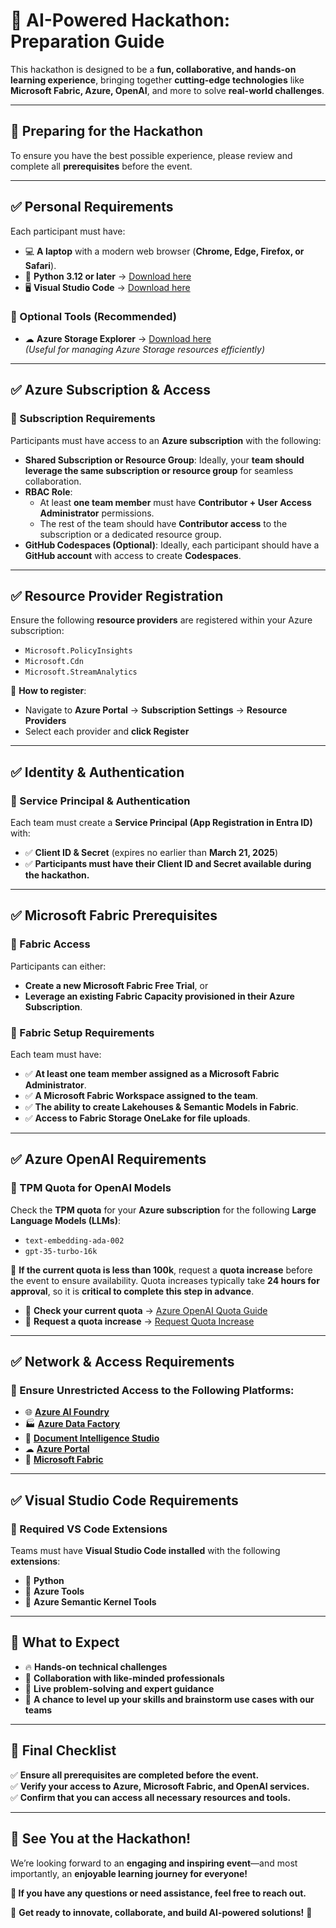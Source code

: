 # 🚀 AI-Powered Hackathon: Preparation Guide  

This hackathon is designed to be a **fun, collaborative, and hands-on learning experience**, bringing together **cutting-edge technologies** like **Microsoft Fabric, Azure, OpenAI**, and more to solve **real-world challenges**.

---

## 🔹 Preparing for the Hackathon  

To ensure you have the best possible experience, please review and complete all **prerequisites** before the event.  

---

## ✅ Personal Requirements  

Each participant must have:  

- 💻 **A laptop** with a modern web browser (**Chrome, Edge, Firefox, or Safari**).  
- 🐍 **Python 3.12 or later** → [Download here](https://www.python.org/downloads/)  
- 🖥 **Visual Studio Code** → [Download here](https://code.visualstudio.com/download)  

### 🔹 Optional Tools (Recommended)  
- ☁ **Azure Storage Explorer** → [Download here](https://azure.microsoft.com/en-us/products/storage/storage-explorer#Download-4)  
  *(Useful for managing Azure Storage resources efficiently)*  

---

## ✅ Azure Subscription & Access  

### 🔹 Subscription Requirements  
Participants must have access to an **Azure subscription** with the following:  

- **Shared Subscription or Resource Group**: Ideally, your **team should leverage the same subscription or resource group** for seamless collaboration.  
- **RBAC Role**:  
  - At least **one team member** must have **Contributor + User Access Administrator** permissions.  
  - The rest of the team should have **Contributor access** to the subscription or a dedicated resource group.  
- **GitHub Codespaces (Optional)**: Ideally, each participant should have a **GitHub account** with access to create **Codespaces**.  

---

## ✅ Resource Provider Registration  

Ensure the following **resource providers** are registered within your Azure subscription:  

- `Microsoft.PolicyInsights`  
- `Microsoft.Cdn`  
- `Microsoft.StreamAnalytics`  

📌 **How to register**:  
- Navigate to **Azure Portal** → **Subscription Settings** → **Resource Providers**  
- Select each provider and **click Register**  

---

## ✅ Identity & Authentication  

### 🔹 Service Principal & Authentication  
Each team must create a **Service Principal (App Registration in Entra ID)** with:  

- ✅ **Client ID & Secret** (expires no earlier than **March 21, 2025**)  
- ✅ **Participants must have their Client ID and Secret available during the hackathon.**  

---

## ✅ Microsoft Fabric Prerequisites  

### 🔹 Fabric Access  
Participants can either:  
- **Create a new Microsoft Fabric Free Trial**, or  
- **Leverage an existing Fabric Capacity provisioned in their Azure Subscription**.  

### 🔹 Fabric Setup Requirements  
Each team must have:  
- ✅ **At least one team member assigned as a Microsoft Fabric Administrator**.  
- ✅ **A Microsoft Fabric Workspace assigned to the team**.  
- ✅ **The ability to create Lakehouses & Semantic Models in Fabric**.  
- ✅ **Access to Fabric Storage OneLake for file uploads**.  

---

## ✅ Azure OpenAI Requirements  

### 🔹 TPM Quota for OpenAI Models  
Check the **TPM quota** for your **Azure subscription** for the following **Large Language Models (LLMs)**:  

- `text-embedding-ada-002`  
- `gpt-35-turbo-16k`  

📌 **If the current quota is less than 100k**, request a **quota increase** before the event to ensure availability. Quota increases typically take **24 hours for approval**, so it is **critical to complete this step in advance**.  

- 🔹 **Check your current quota** → [Azure OpenAI Quota Guide](https://learn.microsoft.com/en-us/azure/ai-services/openai/how-to/quota?tabs=rest)  
- 🔹 **Request a quota increase** → [Request Quota Increase](https://customervoice.microsoft.com/Pages/ResponsePage.aspx?id=v4j5cvGGr0GRqy180BHbR4xPXO648sJKt4GoXAed-0pUMFE1Rk9CU084RjA0TUlVSUlMWEQzVkJDNCQlQCN0PWcu)  

---

## ✅ Network & Access Requirements  

### 🔹 Ensure **Unrestricted Access** to the Following Platforms:  

- 🌐 [**Azure AI Foundry**](https://ai.azure.com/)  
- 🏭 [**Azure Data Factory**](https://adf.azure.com/)  
- 📄 [**Document Intelligence Studio**](https://documentintelligence.ai.azure.com/)  
- ☁ [**Azure Portal**](https://portal.azure.com/)  
- 🔹 [**Microsoft Fabric**](https://app.fabric.microsoft.com/)  

---

## ✅ Visual Studio Code Requirements  

### 🔹 Required VS Code Extensions  
Teams must have **Visual Studio Code installed** with the following **extensions**:  

- 🐍 **Python**  
- 🔹 **Azure Tools**  
- 🧠 **Azure Semantic Kernel Tools**  

---

## 🎯 **What to Expect**  

- 🔥 **Hands-on technical challenges**  
- 🤝 **Collaboration with like-minded professionals**  
- 🧠 **Live problem-solving and expert guidance**  
- 🚀 **A chance to level up your skills and brainstorm use cases with our teams**  

---

## 🚀 **Final Checklist**  

✅ **Ensure all prerequisites are completed before the event.**  
✅ **Verify your access to Azure, Microsoft Fabric, and OpenAI services.**  
✅ **Confirm that you can access all necessary resources and tools.**  

---

## 🎉 **See You at the Hackathon!**  

We’re looking forward to an **engaging and inspiring event**—and most importantly, an **enjoyable learning journey for everyone!**  

**📩 If you have any questions or need assistance, feel free to reach out.**  

🚀 **Get ready to innovate, collaborate, and build AI-powered solutions!** 🎉  
